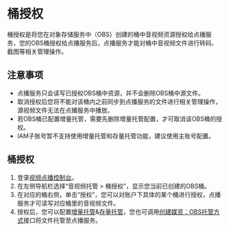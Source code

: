 # 桶授权<a name="vod010031"></a>

桶授权是将您在对象存储服务中（OBS）创建的桶中音视频资源授权给点播服务，您的OBS桶授权给点播服务后，点播服务才能对桶中音视频文件进行转码、截图等相关管理操作。

## 注意事项<a name="section7751104311910"></a>

-   点播服务只会读写已授权OBS桶中资源，并不会删除OBS桶中源文件。
-   取消授权后您将不能对该桶内之前同步到点播服务的文件进行相关管理操作，源视频文件无法在点播服务中播放。
-   若OBS桶已配置增量托管，需要先删除增量托管配置，才可取消该OBS桶的授权。
-   IAM子账号暂不支持使用增量托管和存量托管功能，建议使用主账号配置。

## 桶授权<a name="section876122716561"></a>

1.  登录[视频点播控制台](https://console.huaweicloud.com/vod)。
2.  在左侧导航栏选择“音视频托管 \> 桶授权”，显示您当前已创建的OBS桶。
3.  在对应的桶右侧，单击“授权”，您可以对账户下具体的某个桶进行授权，点播服务才可读写对应桶里的音视频文件。
4.  授权后，您可以配置[增量托管](增量托管.md)&[存量托管](存量托管.md)，您也可调用[创建媒资：OBS托管方式](https://support.huaweicloud.com/api-vod/vod_04_0051.html)接口将文件托管至点播服务。

